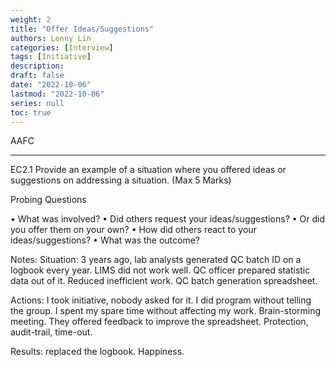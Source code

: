 ```yaml
---
weight: 2
title: "Offer Ideas/Suggestions"
authors: Lenny Lin
categories: [Interview]
tags: [Initiative]
description: 
draft: false
date: "2022-10-06"
lastmod: "2022-10-06"
series: null
toc: true
---
```


AAFC

<!--more-->
---

EC2.1	Provide an example of a situation where you offered ideas or suggestions on addressing a situation.  (Max 5 Marks)

Probing Questions

•	What was involved? 
•	Did others request your ideas/suggestions? 
•	Or did you offer them on your own? 
•	How did others react to your ideas/suggestions? 
•	What was the outcome?

Notes:
Situation: 3 years ago, lab analysts generated QC batch ID on a logbook every year. LIMS did not work well. QC officer prepared statistic data out of it. Reduced inefficient work. QC batch generation spreadsheet.

Actions: I took initiative, nobody asked for it.  I did program without telling the group. I spent my spare time without affecting my work.
Brain-storming meeting. They offered feedback to improve the spreadsheet. Protection, audit-trail, time-out.

Results: replaced the logbook. Happiness.


